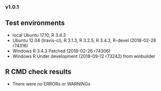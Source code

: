 
### v1.0.1

## Test environments

- local Ubuntu 17.10, R 3.4.3
- Ubuntu 12.04 (travis-ci), R 3.1.3, R 3.2.5, R 3.4.3, R-devel (2018-02-28
  r74316)
- Windows R 3.4.3 Patched (2018-02-26 r74306)
- Windows R Under development (2018-09-12 r73242) from
  winbuilder

## R CMD check results

- There were no ERRORs or WARNINGs

